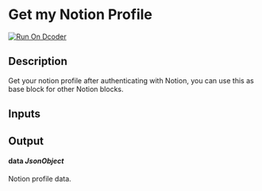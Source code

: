# Get my Notion Profile

[![Run On Dcoder](https://static-content.dcoder.tech/dcoder-assets/run-on-dcoder.svg)](https://code.dcoder.tech/feed/block/619ffc0594b3ec868d187aa6)

## Description

Get your notion profile after authenticating with Notion, you can use this as base block for other Notion blocks.

## Inputs

## Output

#### **data** _JsonObject_

Notion profile data.
